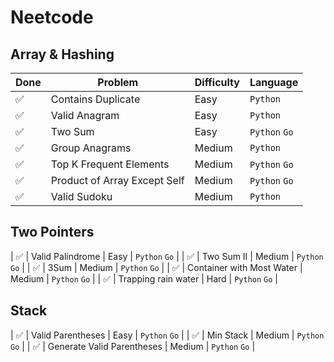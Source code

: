 # Neetcode

## Array & Hashing

| Done | Problem | Difficulty | Language |
|---|---|---| --- |
| :white_check_mark: | Contains Duplicate | Easy | `Python` |
| :white_check_mark: | Valid Anagram | Easy | `Python` |
| :white_check_mark: | Two Sum | Easy | `Python` `Go` |
| :white_check_mark: | Group Anagrams | Medium | `Python` |
| :white_check_mark: | Top K Frequent Elements | Medium | `Python` `Go` |
| :white_check_mark: | Product of Array Except Self | Medium | `Python` `Go` |
| :white_check_mark: | Valid Sudoku | Medium | `Python` |

## Two Pointers

| :white_check_mark: | Valid Palindrome | Easy | `Python` `Go` |
| :white_check_mark: | Two Sum II | Medium | `Python` `Go` |
| :white_check_mark: | 3Sum | Medium | `Python` `Go` |
| :white_check_mark: | Container with Most Water | Medium | `Python` `Go` |
| :white_check_mark: | Trapping rain water | Hard | `Python` `Go` |

## Stack

| :white_check_mark: | Valid Parentheses | Easy | `Python` `Go` |
| :white_check_mark: | Min Stack | Medium | `Python` `Go` |
| :white_check_mark: | Generate Valid Parentheses | Medium | `Python` `Go` |
